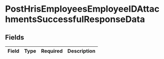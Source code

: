 # PostHrisEmployeesEmployeeIDAttachmentsSuccessfulResponseData


## Fields

| Field       | Type        | Required    | Description |
| ----------- | ----------- | ----------- | ----------- |